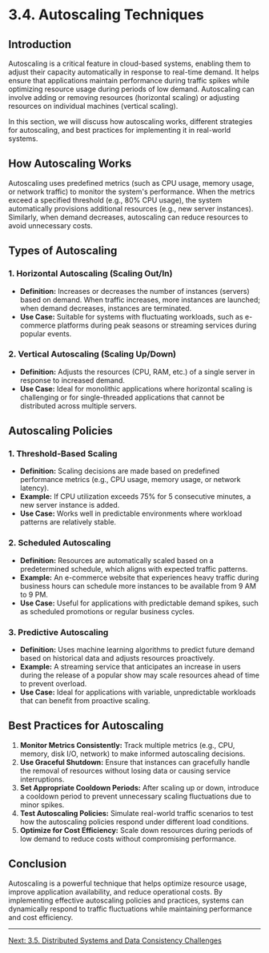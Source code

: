 # 3.4. Autoscaling Techniques

## Introduction

Autoscaling is a critical feature in cloud-based systems, enabling them to adjust their capacity automatically in response to real-time demand. It helps ensure that applications maintain performance during traffic spikes while optimizing resource usage during periods of low demand. Autoscaling can involve adding or removing resources (horizontal scaling) or adjusting resources on individual machines (vertical scaling).

In this section, we will discuss how autoscaling works, different strategies for autoscaling, and best practices for implementing it in real-world systems.

## How Autoscaling Works

Autoscaling uses predefined metrics (such as CPU usage, memory usage, or network traffic) to monitor the system's performance. When the metrics exceed a specified threshold (e.g., 80% CPU usage), the system automatically provisions additional resources (e.g., new server instances). Similarly, when demand decreases, autoscaling can reduce resources to avoid unnecessary costs.

## Types of Autoscaling

### 1. **Horizontal Autoscaling (Scaling Out/In)**
- **Definition:** Increases or decreases the number of instances (servers) based on demand. When traffic increases, more instances are launched; when demand decreases, instances are terminated.
- **Use Case:** Suitable for systems with fluctuating workloads, such as e-commerce platforms during peak seasons or streaming services during popular events.

### 2. **Vertical Autoscaling (Scaling Up/Down)**
- **Definition:** Adjusts the resources (CPU, RAM, etc.) of a single server in response to increased demand.
- **Use Case:** Ideal for monolithic applications where horizontal scaling is challenging or for single-threaded applications that cannot be distributed across multiple servers.

## Autoscaling Policies

### 1. **Threshold-Based Scaling**
- **Definition:** Scaling decisions are made based on predefined performance metrics (e.g., CPU usage, memory usage, or network latency).
- **Example:** If CPU utilization exceeds 75% for 5 consecutive minutes, a new server instance is added.
- **Use Case:** Works well in predictable environments where workload patterns are relatively stable.

### 2. **Scheduled Autoscaling**
- **Definition:** Resources are automatically scaled based on a predetermined schedule, which aligns with expected traffic patterns.
- **Example:** An e-commerce website that experiences heavy traffic during business hours can schedule more instances to be available from 9 AM to 9 PM.
- **Use Case:** Useful for applications with predictable demand spikes, such as scheduled promotions or regular business cycles.

### 3. **Predictive Autoscaling**
- **Definition:** Uses machine learning algorithms to predict future demand based on historical data and adjusts resources proactively.
- **Example:** A streaming service that anticipates an increase in users during the release of a popular show may scale resources ahead of time to prevent overload.
- **Use Case:** Ideal for applications with variable, unpredictable workloads that can benefit from proactive scaling.

## Best Practices for Autoscaling

1. **Monitor Metrics Consistently:** Track multiple metrics (e.g., CPU, memory, disk I/O, network) to make informed autoscaling decisions.
2. **Use Graceful Shutdown:** Ensure that instances can gracefully handle the removal of resources without losing data or causing service interruptions.
3. **Set Appropriate Cooldown Periods:** After scaling up or down, introduce a cooldown period to prevent unnecessary scaling fluctuations due to minor spikes.
4. **Test Autoscaling Policies:** Simulate real-world traffic scenarios to test how the autoscaling policies respond under different load conditions.
5. **Optimize for Cost Efficiency:** Scale down resources during periods of low demand to reduce costs without compromising performance.

## Conclusion

Autoscaling is a powerful technique that helps optimize resource usage, improve application availability, and reduce operational costs. By implementing effective autoscaling policies and practices, systems can dynamically respond to traffic fluctuations while maintaining performance and cost efficiency.

---

[Next: 3.5. Distributed Systems and Data Consistency Challenges](./section_3_5.md)
